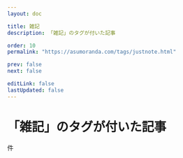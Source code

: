 ```yaml
---
layout: doc

title: 雑記
description: 「雑記」のタグが付いた記事

order: 10
permalink: "https://asumoranda.com/tags/justnote.html"

prev: false
next: false

editLink: false
lastUpdated: false
---
```


<script lang="ts" setup>
    import TaggedPostList   from "../.vitepress/components/TaggedPostList.vue"
    import PostCounter      from "../.vitepress/components/PostCounter.vue"
</script>

# 「雑記」のタグが付いた記事

<span class="text-base"><PostCounter tag="justnote" /></span>件

<TaggedPostList tag="justnote" />
